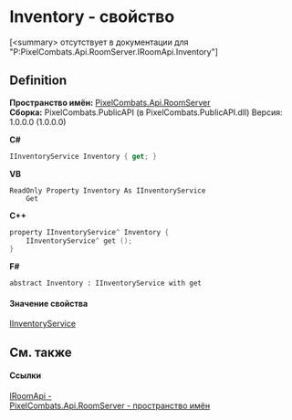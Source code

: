 # Inventory - свойство


\[&lt;summary&gt; отсутствует в документации для "P:PixelCombats.Api.RoomServer.IRoomApi.Inventory"\]



## Definition
**Пространство имён:** <a href="c9bc8f2a-0186-2d92-afcf-bc1871171a49">PixelCombats.Api.RoomServer</a>  
**Сборка:** PixelCombats.PublicAPI (в PixelCombats.PublicAPI.dll) Версия: 1.0.0.0 (1.0.0.0)

**C#**
``` C#
IInventoryService Inventory { get; }
```
**VB**
``` VB
ReadOnly Property Inventory As IInventoryService
	Get
```
**C++**
``` C++
property IInventoryService^ Inventory {
	IInventoryService^ get ();
}
```
**F#**
``` F#
abstract Inventory : IInventoryService with get
```



#### Значение свойства
<a href="5a5d8de3-aa62-7e4a-58c9-e3fa6e0ae5c2">IInventoryService</a>

## См. также


#### Ссылки
<a href="f99f01e3-e0d8-f390-7d6f-e31894365b4e">IRoomApi - </a>  
<a href="c9bc8f2a-0186-2d92-afcf-bc1871171a49">PixelCombats.Api.RoomServer - пространство имён</a>  
